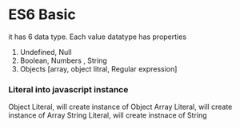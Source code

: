 # ES6 Basic

it has 6 data type.
Each value datatype has properties

1. Undefined, Null
2. Boolean, Numbers , String
3. Objects [array, object litral, Regular expression] 

### Literal into javascript instance

Object Literal,  will create instance of Object
Array Literal, will create instance of Array
String Literal, will create instnace of String